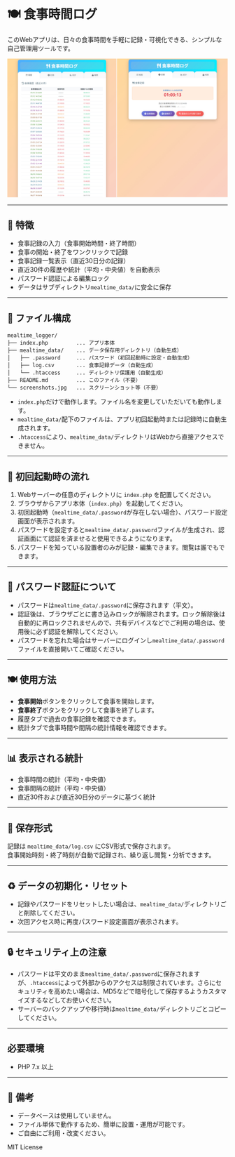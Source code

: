 # 🍽️ 食事時間ログ

このWebアプリは、日々の食事時間を手軽に記録・可視化できる、シンプルな自己管理用ツールです。

![screenshot](./screenshots.jpg)

---

## 🔧 特徴

- 食事記録の入力（食事開始時間・終了時間）
- 食事の開始・終了をワンクリックで記録
- 食事記録一覧表示（直近30日分の記録）
- 直近30件の履歴や統計（平均・中央値）を自動表示
- パスワード認証による編集ロック
- データはサブディレクトリ`mealtime_data/`に安全に保存

---

## 📄 ファイル構成

```
mealtime_logger/
├── index.php         ... アプリ本体
├── mealtime_data/    ... データ保存用ディレクトリ（自動生成）
│   ├── .password     ... パスワード（初回起動時に設定・自動生成）
│   ├── log.csv       ... 食事記録データ（自動生成）
│   └── .htaccess     ... ディレクトリ保護用（自動生成）
├── README.md         ... このファイル（不要）
└── screenshots.jpg   ... スクリーンショット等（不要）
```

- `index.php`だけで動作します。ファイル名を変更していただいても動作します。
- `mealtime_data/`配下のファイルは、アプリ初回起動時または記録時に自動生成されます。
- `.htaccess`により、`mealtime_data/`ディレクトリはWebから直接アクセスできません。

---

## 🚀 初回起動時の流れ

1. Webサーバーの任意のディレクトリに `index.php` を配置してください。
2. ブラウザからアプリ本体（`index.php`）を起動してください。
3. 初回起動時（`mealtime_data/.password`が存在しない場合）、パスワード設定画面が表示されます。
4. パスワードを設定すると`mealtime_data/.password`ファイルが生成され、認証画面にて認証を済ませると使用できるようになります。
5. パスワードを知っている設置者のみが記録・編集できます。閲覧は誰でもできます。

---

## 🔑 パスワード認証について

- パスワードは`mealtime_data/.password`に保存されます（平文）。
- 認証後は、ブラウザごとに書き込みロックが解除されます。ロック解除後は自動的に再ロックされませんので、共有デバイスなどでご利用の場合は、使用後に必ず認証を解除してください。
- パスワードを忘れた場合はサーバーにログインし`mealtime_data/.password`ファイルを直接開いてご確認ください。

---

## 🍽️ 使用方法

- **食事開始**ボタンをクリックして食事を開始します。
- **食事終了**ボタンをクリックして食事を終了します。
- 履歴タブで過去の食事記録を確認できます。
- 統計タブで食事時間や間隔の統計情報を確認できます。

---

## 📊 表示される統計

- 食事時間の統計（平均・中央値）
- 食事間隔の統計（平均・中央値）
- 直近30件および直近30日分のデータに基づく統計

---

## 📁 保存形式

記録は `mealtime_data/log.csv` にCSV形式で保存されます。  
食事開始時刻・終了時刻が自動で記録され、繰り返し閲覧・分析できます。

---

## ♻️ データの初期化・リセット

- 記録やパスワードをリセットしたい場合は、`mealtime_data/`ディレクトリごと削除してください。
- 次回アクセス時に再度パスワード設定画面が表示されます。

---

## 🔒 セキュリティ上の注意

- パスワードは平文のまま`mealtime_data/.password`に保存されますが、`.htaccess`によって外部からのアクセスは制限されています。さらにセキュリティを高めたい場合は、MD5などで暗号化して保存するようカスタマイズするなどしてお使いください。
- サーバーのバックアップや移行時は`mealtime_data/`ディレクトリごとコピーしてください。

---

## 必要環境

- PHP 7.x 以上

---

## 📝 備考

- データベースは使用していません。
- ファイル単体で動作するため、簡単に設置・運用が可能です。
- ご自由にご利用・改変ください。

MIT License